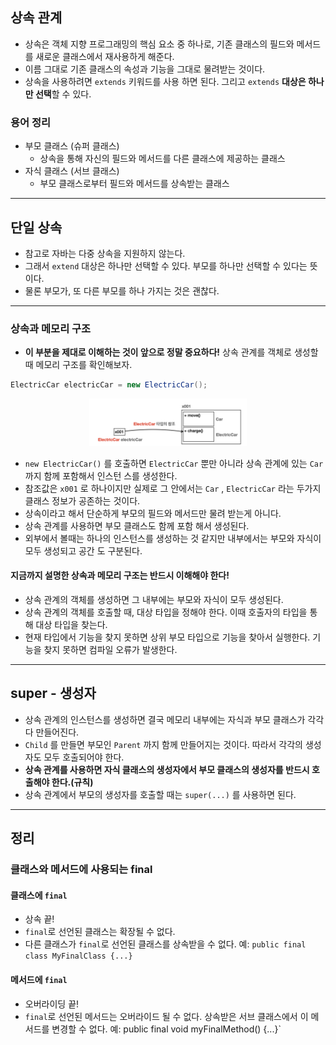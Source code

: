 

## 상속 관계
- 상속은 객체 지향 프로그래밍의 핵심 요소 중 하나로, 기존 클래스의 필드와 메서드를 새로운 클래스에서 재사용하게 해준다. 
- 이름 그대로 기존 클래스의 속성과 기능을 그대로 물려받는 것이다.
- 상속을 사용하려면 `extends` 키워드를 사용 하면 된다. 그리고 `extends` **대상은 하나만 선택**할 수 있다.


### 용어 정리
- 부모 클래스 (슈퍼 클래스)
  - 상속을 통해 자신의 필드와 메서드를 다른 클래스에 제공하는 클래스 
- 자식 클래스 (서브 클래스)
  - 부모 클래스로부터 필드와 메서드를 상속받는 클래스



---

## 단일 상속
- 참고로 자바는 다중 상속을 지원하지 않는다.
- 그래서 `extend` 대상은 하나만 선택할 수 있다. 부모를 하나만 선택할 수 있다는 뜻이다.
- 물론 부모가, 또 다른 부모를 하나 가지는 것은 괜찮다.


--- 

### 상속과 메모리 구조
- **이 부분을 제대로 이해하는 것이 앞으로 정말 중요하다!** 상속 관계를 객체로 생성할 때 메모리 구조를 확인해보자.

```java
ElectricCar electricCar = new ElectricCar(); 
```

<div align="center">
    <img src="../../img/extends/상속_메모리_구조.png" alt="상속_메모리_구조.png" width="50%">
</div>


- `new ElectricCar()` 를 호출하면 `ElectricCar` 뿐만 아니라 상속 관계에 있는 `Car` 까지 함께 포함해서 인스턴 스를 생성한다. 
- 참조값은 `x001` 로 하나이지만 실제로 그 안에서는 `Car` , `ElectricCar` 라는 두가지 클래스 정보가 공존하는 것이다.
- 상속이라고 해서 단순하게 부모의 필드와 메서드만 물려 받는게 아니다.
- 상속 관계를 사용하면 부모 클래스도 함께 포함 해서 생성된다.
- 외부에서 볼때는 하나의 인스턴스를 생성하는 것 같지만 내부에서는 부모와 자식이 모두 생성되고 공간 도 구분된다.


#### **지금까지 설명한 상속과 메모리 구조는 반드시 이해해야 한다!**
- 상속 관계의 객체를 생성하면 그 내부에는 부모와 자식이 모두 생성된다.
- 상속 관계의 객체를 호출할 때, 대상 타입을 정해야 한다. 이때 호출자의 타입을 통해 대상 타입을 찾는다.
- 현재 타입에서 기능을 찾지 못하면 상위 부모 타입으로 기능을 찾아서 실행한다. 기능을 찾지 못하면 컴파일 오류가 발생한다.


---

## super - 생성자
- 상속 관계의 인스턴스를 생성하면 결국 메모리 내부에는 자식과 부모 클래스가 각각 다 만들어진다. 
- `Child` 를 만들면 부모인 `Parent` 까지 함께 만들어지는 것이다. 따라서 각각의 생성자도 모두 호출되어야 한다.
- **상속 관계를 사용하면 자식 클래스의 생성자에서 부모 클래스의 생성자를 반드시 호출해야 한다.(규칙)**
- 상속 관계에서 부모의 생성자를 호출할 때는 `super(...)` 를 사용하면 된다.


---

## 정리 

### 클래스와 메서드에 사용되는 final
####  클래스에 `final` 
- 상속 끝!
- `final`로 선언된 클래스는 확장될 수 없다. 
- 다른 클래스가 `final`로 선언된 클래스를 상속받을 수 없다.
예: `public final class MyFinalClass {...}`

#### 메서드에 `final` 
- 오버라이딩 끝!
- `final`로 선언된 메서드는 오버라이드 될 수 없다. 상속받은 서브 클래스에서 이 메서드를 변경할 수 없다.
예: public final void myFinalMethod() {...}`